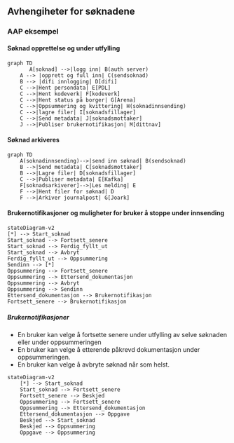 ## Avhengiheter for søknadene  

### AAP eksempel

#### Søknad opprettelse og under utfylling
```mermaid
graph TD
       A[soknad] -->|logg inn| B(auth server)
    A --> |opprett og full inn| C(sendsoknad)
    B --> |difi innlogging| D[difi]
    C -->|Hent persondata| E[PDL]
    C -->|Hent kodeverk| F[kodeverk]
    C -->|Hent status på borger| G[Arena]
    C -->|Oppsummering og kvittering| H(soknadinnsending)
    C -->|lagre filer| I[soknadsfillager]
    C -->|Send metadata| J[soknadsmottaker]
    J -->|Publiser brukernotifikasjon| M[dittnav]    
```
#### Søknad arkiveres
```mermaid
graph TD
    A(soknadinnsending)-->|send inn søknad| B(sendsoknad)
    B -->|Send metadata| C[soknadsmottaker]
    B -->|Lagre filer| D[soknadsfillager]
    C -->|Publiser metadata| E[Kafka]
    F[soknadsarkiverer]-->|Les melding| E
    F -->|Hent filer for søknad| D
    F -->|Arkiver journalpost| G[Joark]
```
#### Brukernotifikasjoner og muligheter for bruker å stoppe under innsending
```mermaid
stateDiagram-v2
[*] --> Start_soknad
Start_soknad --> Fortsett_senere
Start_soknad --> Ferdig_fyllt_ut
Start_soknad --> Avbryt
Ferdig_fyllt_ut --> Oppsummering
Sendinn --> [*]
Oppsummering --> Fortsett_senere
Oppsummering --> Ettersend_dokumentasjon
Oppsummering --> Avbryt
Oppsummering --> Sendinn
Ettersend_dokumentasjon --> Brukernotifikasjon
Fortsett_senere --> Brukernotifikasjon
```
##### Brukernotifikasjoner
* En bruker kan velge å fortsette senere under utfylling av selve søknaden eller under oppsummeringen
* En bruker kan velge å etterende påkrevd dokumentasjon under oppsummeringen.
* En bruker kan velge å avbryte søknad når som helst.
```mermaid
stateDiagram-v2
    [*] --> Start_soknad
    Start_soknad --> Fortsett_senere
    Fortsett_senere --> Beskjed
    Oppsummering --> Fortsett_senere
    Oppsummering --> Ettersend_dokumentasjon
    Ettersend_dokumentasjon --> Oppgave
    Beskjed --> Start_soknad
    Beskjed --> Oppsummering
    Oppgave --> Oppsummering
```